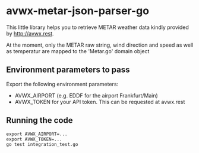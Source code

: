 # avwx-metar-json-parser-go

This little library helps you to retrieve METAR weather data kindly provided by http://avwx.rest. 

At the moment, only the METAR raw string, wind direction and speed as well as temperatur are mapped to the 'Metar.go' domain object

## Environment parameters to pass

Export the following environment parameters:
 - AVWX_AIRPORT (e.g. EDDF for the airport Frankfurt/Main)
 - AVWX_TOKEN for your API token. This can be requested at avwx.rest
 
## Running the code 

    export AVWX_AIRPORT=... 
    export AVWX_TOKEN=...
    go test integration_test.go 